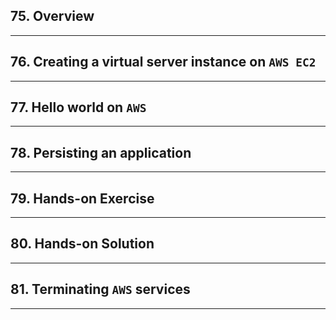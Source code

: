 ## 75. Overview

***

## 76. Creating a virtual server instance on `AWS EC2`

***

## 77. Hello world on `AWS`

***

## 78. Persisting an application

***

## 79. Hands-on Exercise

***

## 80. Hands-on Solution

***

## 81. Terminating `AWS` services

***
